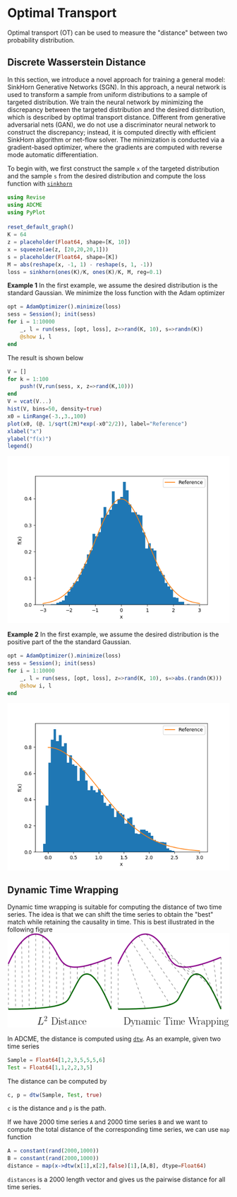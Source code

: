 # Optimal Transport

Optimal transport (OT) can be used to measure the "distance" between two probability distribution. 

## Discrete Wasserstein Distance

In this section, we introduce a novel approach for training a general model: SinkHorn Generative Networks (SGN). In this approach, a neural network is used to transform a sample from uniform distributions to a sample of targeted distribution. We train the neural network by minimizing the discrepancy between the targeted distribution and the desired distribution, which is described by optimal transport distance. Different from generative adversarial nets (GAN), we do not use a discriminator neural network to construct the discrepancy; instead, it is computed directly with efficient SinkHorn algorithm or net-flow solver. The minimization is conducted via a gradient-based optimizer, where the gradients are computed with reverse mode automatic differentiation. 

To begin with, we first construct the sample `x` of the targeted distribution and the sample `s` from the desired distribution and compute the loss function with [`sinkhorn`](@ref)

```julia
using Revise
using ADCME
using PyPlot

reset_default_graph()
K = 64
z = placeholder(Float64, shape=[K, 10])
x = squeeze(ae(z, [20,20,20,1]))
s = placeholder(Float64, shape=[K])
M = abs(reshape(x, -1, 1) - reshape(s, 1, -1))
loss = sinkhorn(ones(K)/K, ones(K)/K, M, reg=0.1)
```

**Example 1**
In the first example, we assume the desired distribution is the standard Gaussian. We minimize the loss function with the Adam optimizer
```julia
opt = AdamOptimizer().minimize(loss)
sess = Session(); init(sess)
for i = 1:10000
    _, l = run(sess, [opt, loss], z=>rand(K, 10), s=>randn(K))
    @show i, l
end
```

The result is shown below
```julia
V = []
for k = 1:100
    push!(V,run(sess, x, z=>rand(K,10)))
end
V = vcat(V...)
hist(V, bins=50, density=true)
x0 = LinRange(-3.,3.,100)
plot(x0, (@. 1/sqrt(2π)*exp(-x0^2/2)), label="Reference")
xlabel("x")
ylabel("f(x)")
legend()
```
![](https://github.com/ADCMEMarket/ADCMEImages/blob/master/ADCME/g1.png?raw=true)

**Example 2**
In the first example, we assume the desired distribution is the positive part of the the standard Gaussian. 
```julia
opt = AdamOptimizer().minimize(loss)
sess = Session(); init(sess)
for i = 1:10000
    _, l = run(sess, [opt, loss], z=>rand(K, 10), s=>abs.(randn(K)))
    @show i, l
end
```
![](https://github.com/ADCMEMarket/ADCMEImages/blob/master/ADCME/g2.png?raw=true)

## Dynamic Time Wrapping

Dynamic time wrapping is suitable for computing the distance of two time series. The idea is that we can shift the time series to obtain the "best" match while retaining the causality in time. This is best illustrated in the following figure 
![](https://github.com/ADCMEMarket/ADCMEImages/blob/master/ADCME/dtw.png?raw=true)

In ADCME, the distance is computed using [`dtw`](@ref). As an example, given two time series
```julia
Sample = Float64[1,2,3,5,5,5,6]
Test = Float64[1,1,2,2,3,5]
```
The distance can be computed by 
```julia
c, p = dtw(Sample, Test, true)
```
`c` is the distance and `p` is the path.

If we have 2000 time series `A` and 2000 time series `B` and we want to compute the total distance of the corresponding time series, we can use `map` function 

```julia
A = constant(rand(2000,1000))
B = constant(rand(2000,1000))
distance = map(x->dtw(x[1],x[2],false)[1],[A,B], dtype=Float64)
```

`distances` is a 2000 length vector and gives us the pairwise distance for all time series. 